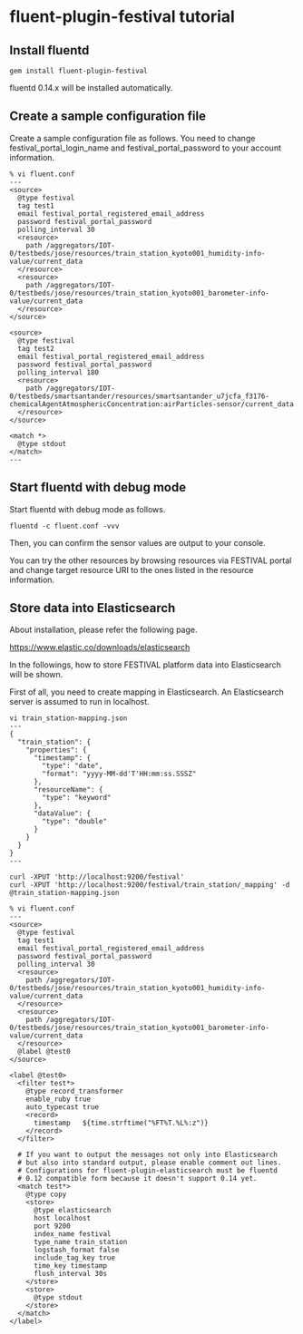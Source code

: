 # fluent-plugin-festival tutorial

## Install fluentd

```
gem install fluent-plugin-festival
```

fluentd 0.14.x will be installed automatically.


## Create a sample configuration file

Create a sample configuration file as follows. You need to change festival_portal_login_name and festival_portal_password to your account information.

```
% vi fluent.conf
---
<source>
  @type festival
  tag test1
  email festival_portal_registered_email_address
  password festival_portal_password
  polling_interval 30
  <resource>
    path /aggregators/IOT-0/testbeds/jose/resources/train_station_kyoto001_humidity-info-value/current_data
  </resource>
  <resource>
    path /aggregators/IOT-0/testbeds/jose/resources/train_station_kyoto001_barometer-info-value/current_data
  </resource>
</source>

<source>
  @type festival
  tag test2
  email festival_portal_registered_email_address
  password festival_portal_password
  polling_interval 180
  <resource>
    path /aggregators/IOT-0/testbeds/smartsantander/resources/smartsantander_u7jcfa_f3176-chemicalAgentAtmosphericConcentration:airParticles-sensor/current_data
  </resource>
</source>

<match *>
  @type stdout
</match>
---
```


## Start fluentd with debug mode

Start fluentd with debug mode as follows.

```
fluentd -c fluent.conf -vvv
```

Then, you can confirm the sensor values are output to your console.

You can try the other resources by browsing resources via FESTIVAL portal and change target resource URI to the ones listed in the resource information.

## Store data into Elasticsearch

About installation, please refer the following page.

https://www.elastic.co/downloads/elasticsearch

In the followings, how to store FESTIVAL platform data into Elasticsearch will be shown.

First of all, you need to create mapping in Elasticsearch. An Elasticsearch server is assumed to run in localhost.

```
vi train_station-mapping.json
---
{
  "train_station": {
    "properties": {
      "timestamp": {
        "type": "date",
        "format": "yyyy-MM-dd'T'HH:mm:ss.SSSZ"
      },
      "resourceName": {
        "type": "keyword"
      },
      "dataValue": {
        "type": "double"
      }
    }
  }
}
---

curl -XPUT 'http://localhost:9200/festival'
curl -XPUT 'http://localhost:9200/festival/train_station/_mapping' -d @train_station-mapping.json
```

```
% vi fluent.conf
---
<source>
  @type festival
  tag test1
  email festival_portal_registered_email_address
  password festival_portal_password
  polling_interval 30
  <resource>
    path /aggregators/IOT-0/testbeds/jose/resources/train_station_kyoto001_humidity-info-value/current_data
  </resource>
  <resource>
    path /aggregators/IOT-0/testbeds/jose/resources/train_station_kyoto001_barometer-info-value/current_data
  </resource>
  @label @test0
</source>

<label @test0>
  <filter test*>
    @type record_transformer
    enable_ruby true
    auto_typecast true
    <record>
      timestamp   ${time.strftime("%FT%T.%L%:z")}
    </record>
  </filter>

  # If you want to output the messages not only into Elasticsearch
  # but also into standard output, please enable comment out lines.
  # Configurations for fluent-plugin-elasticsearch must be fluentd
  # 0.12 compatible form because it doesn't support 0.14 yet.
  <match test*>
    @type copy
    <store>
      @type elasticsearch
      host localhost
      port 9200
      index_name festival
      type_name train_station
      logstash_format false
      include_tag_key true
      time_key timestamp
      flush_interval 30s
    </store>
    <store>
      @type stdout
    </store>
  </match>
</label>
```
